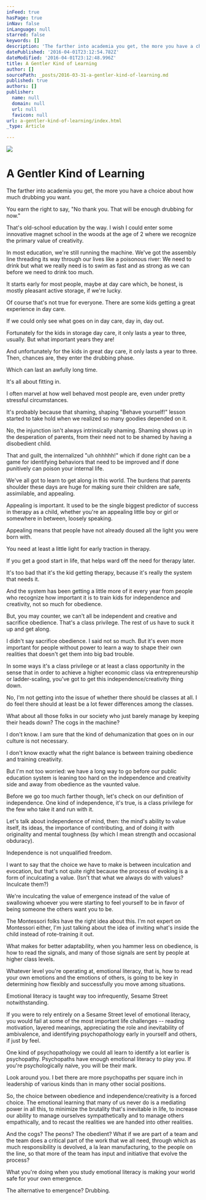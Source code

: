 ```yaml
---
inFeed: true
hasPage: true
inNav: false
inLanguage: null
starred: false
keywords: []
description: 'The farther into academia you get, the more you have a choice about how much drubbing you want.'
datePublished: '2016-04-01T23:12:54.782Z'
dateModified: '2016-04-01T23:12:48.996Z'
title: A Gentler Kind of Learning
author: []
sourcePath: _posts/2016-03-31-a-gentler-kind-of-learning.md
published: true
authors: []
publisher:
  name: null
  domain: null
  url: null
  favicon: null
url: a-gentler-kind-of-learning/index.html
_type: Article

---
```

![](https://the-grid-user-content.s3-us-west-2.amazonaws.com/6b242f57-c405-4175-a0de-9385495b3042.jpg)

# A Gentler Kind of Learning

The farther into academia you get, the more you have a choice about how much drubbing you want.

You earn the right to say, "No thank you. That will be enough drubbing for now."

That's old-school education by the way. I wish I could enter some innovative magnet school in the woods at the age of 2 where we recognize the primary value of creativity.

In most education, we're still running the machine. We've got the assembly line threading its way through our lives like a poisonous river: We need to drink but what we really need is to swim as fast and as strong as we can before we need to drink too much.

It starts early for most people, maybe at day care which, be honest, is mostly pleasant active storage, if we're lucky. 

Of course that's not true for everyone. There are some kids getting a great experience in day care.

If we could only see what goes on in day care, day in, day out.

Fortunately for the kids in storage day care, it only lasts a year to three, usually. But what important years they are!

And unfortunately for the kids in great day care, it only lasts a year to three. Then, chances are, they enter the drubbing phase.

Which can last an awfully long time.

It's all about fitting in.

I often marvel at how well behaved most people are, even under pretty stressful circumstances. 

It's probably because that shaming, shaping "Behave yourself!" lesson started to take hold when we realized so many goodies depended on it.

No, the injunction isn't always intrinsically shaming. Shaming shows up in the desperation of parents, from their need not to be shamed by having a disobedient child.

That and guilt, the internalized "uh ohhhhh!" which if done right can be a game for identifying behaviors that need to be improved and if done punitively can poison your internal life.

We've all got to learn to get along in this world. The burdens that parents shoulder these days are huge for making sure their children are safe, assimilable, and appealing.

Appealing is important. It used to be the single biggest predictor of success in therapy as a child, whether you're an appealing little boy or girl or somewhere in between, loosely speaking.

Appealing means that people have not already doused all the light you were born with.

You need at least a little light for early traction in therapy.

If you get a good start in life, that helps ward off the need for therapy later. 

It's too bad that it's the kid getting therapy, because it's really the system that needs it.

And the system has been getting a little more of it every year from people who recognize how important it is to train kids for independence and creativity, not so much for obedience.

But, you may counter, we can't all be independent and creative and sacrifice obedience. That's a class privilege. The rest of us have to suck it up and get along.

I didn't say sacrifice obedience. I said not so much. But it's even more important for people without power to learn a way to shape their own realities that doesn't get them into big bad trouble.

In some ways it's a class privilege or at least a class opportunity in the sense that in order to achieve a higher economic class via entrepreneurship or ladder-scaling, you've got to get this independence/creativity thing down. 

No, I'm not getting into the issue of whether there should be classes at all. I do feel there should at least be a lot fewer differences among the classes.

What about all those folks in our society who just barely manage by keeping their heads down? The cogs in the machine?

I don't know. I am sure that the kind of dehumanization that goes on in our culture is not necessary.

I don't know exactly what the right balance is between training obedience and training creativity.

But I'm not too worried: we have a long way to go before our public education system is leaning too hard on the independence and creativity side and away from obedience as the vaunted value.

Before we go too much farther though, let's check on our definition of independence. One kind of independence, it's true, is a class privilege for the few who take it and run with it. 

Let's talk about independence of mind, then: the mind's ability to value itself, its ideas, the importance of contributing, and of doing it with originality and mental toughness (by which I mean strength and occasional obduracy). 

Independence is not unqualified freedom.

I want to say that the choice we have to make is between inculcation and evocation, but that's not quite right because the process of evoking is a form of inculcating a value.  (Isn't that what we always do with values? Inculcate them?)

We're inculcating the value of emergence instead of the value of swallowing whoever you were starting to feel yourself to be in favor of being someone the others want you to be.

The Montessori folks have the right idea about this. I'm not expert on Montessori either, I'm just talking about the idea of inviting what's inside the child instead of rote-training it out. 

What makes for better adaptability, when you hammer less on obedience, is how to read the signals, and many of those signals are sent by people at higher class levels.  

Whatever level you're operating at, emotional literacy, that is, how to read your own emotions and the emotions of others, is going to be key in determining how flexibly and successfully you move among situations. 

Emotional literacy is taught way too infrequently, Sesame Street notwithstanding.

If you were to rely entirely on a Sesame Street level of emotional literacy, you would fail at some of the most important life challenges -- reading motivation, layered meanings, appreciating the role and inevitability of ambivalence, and identifying psychopathology early in yourself and others, if just by feel.

One kind of psychopathology we could all learn to identify a lot earlier is psychopathy.  Psychopaths have enough emotional literacy to play you. If you're psychologically naive, you will be their mark. 

Look around you. I bet there are more psychopaths per square inch in leadership of various kinds than in many other social positions.

So, the choice between obedience and independence/creativity is a forced choice.  The emotional learning that many of us never do is a mediating power in all this, to minimize the brutality that's inevitable in life, to increase our ability to manage ourselves sympathetically and to manage others empathically, and to recast the realities we are handed into other realities. 

And the cogs? The peons? The obedient? What if we are part of a team and the team does a critical part of the work that we all need, through which as much responsibility is devolved, a la lean manufacturing, to the people on the line, so that more of the team has input and initiative that evolve the process?

What you're doing when you study emotional literacy is making your world safe for your own emergence.

The alternative to emergence? Drubbing.